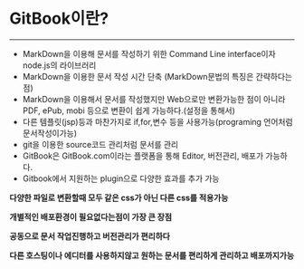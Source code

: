 #  GitBook이란?
***
* MarkDown을 이용해 문서를 작성하기 위한 Command Line interface이자 node.js의 라이브러리
* MarkDown을 이용한 문서 작성 시간 단축 (MarkDown문법의 특징은 간략하다는점)
* MarkDown을 이용해서 문서를 작성했지만 Web으로만 변환가능한 점이 아니라 PDF, ePub, mobi 등으로 변환이 쉽게 가능하다.(설정을 통해서)
* 다른 템플릿(jsp)등과 마찬가지로 if,for,변수 등을 사용가능(programing 언어처럼 문서작성이가능)
* git을 이용한 source코드 관리처럼 문서를 관리
* GitBook은 GitBook.com이라는 플랫폼을 통해 Editor, 버전관리, 배포가 가능하다.
* Gitbook에서 지원하는 plugin으로 다양한 효과를 추가 가능

**다양한 파일로 변환할때 모두 같은 css가 아닌 다른 css를 적용가능**

**개별적인 배포환경이 필요없다는점이 가장 큰 장점**

**공동으로 문서 작업진행하고 버전관리가 편리하다**

**다른 호스팅이나 에디터를 사용하지않고 원하는 문서를 편리하게 관리하고 배포까지가능**